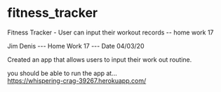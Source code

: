 # fitness_tracker

Fitness Tracker - User can input their workout records -- home work 17

Jim Denis --- Home Work 17 --- Date 04/03/20 

Created an app that allows users to input their work out routine.   

you should be able to run the app at...  
https://whispering-crag-39267.herokuapp.com/

